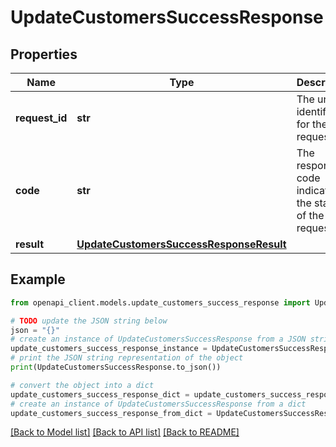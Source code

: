 # UpdateCustomersSuccessResponse


## Properties

Name | Type | Description | Notes
------------ | ------------- | ------------- | -------------
**request_id** | **str** | The unique identifier for the request. | 
**code** | **str** | The response code indicating the status of the request. | 
**result** | [**UpdateCustomersSuccessResponseResult**](UpdateCustomersSuccessResponseResult.md) |  | 

## Example

```python
from openapi_client.models.update_customers_success_response import UpdateCustomersSuccessResponse

# TODO update the JSON string below
json = "{}"
# create an instance of UpdateCustomersSuccessResponse from a JSON string
update_customers_success_response_instance = UpdateCustomersSuccessResponse.from_json(json)
# print the JSON string representation of the object
print(UpdateCustomersSuccessResponse.to_json())

# convert the object into a dict
update_customers_success_response_dict = update_customers_success_response_instance.to_dict()
# create an instance of UpdateCustomersSuccessResponse from a dict
update_customers_success_response_from_dict = UpdateCustomersSuccessResponse.from_dict(update_customers_success_response_dict)
```
[[Back to Model list]](../README.md#documentation-for-models) [[Back to API list]](../README.md#documentation-for-api-endpoints) [[Back to README]](../README.md)



